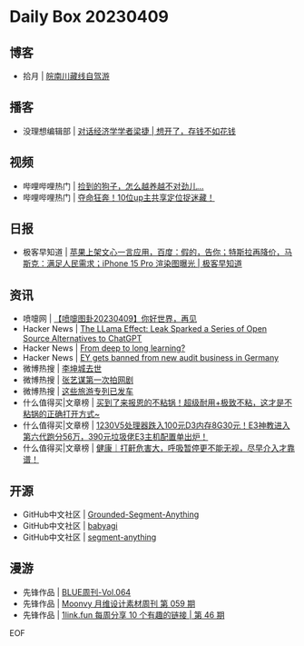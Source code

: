 # Daily Box 20230409

## 博客
- 拾月 | [皖南川藏线自驾游](https://www.skyue.com/23040910.html)

## 播客
- 没理想编辑部 | [对话经济学学者梁捷 | 想开了，存钱不如花钱](https://shop.vistopia.com.cn/article?article_id=654716)

## 视频
- 哔哩哔哩热门 | [捡到的狗子，怎么越养越不对劲儿…](https://b23.tv/BV1Ba4y1T7ZN)
- 哔哩哔哩热门 | [夺命狂奔！10位up主共享定位捉迷藏！](https://b23.tv/BV1Xs4y127g4)

## 日报
- 极客早知道 | [苹果上架文心一言应用，百度：假的，告你；特斯拉再降价，马斯克：满足人民需求；iPhone 15 Pro 渲染图曝光 | 极客早知道](https://www.geekpark.net/news/317277)

## 资讯
- 喷嚏网 | [【喷嚏图卦20230409】你好世界，再见](http://www.dapenti.com/blog/more.asp?name=xilei&id=170793)
- Hacker News | [The LLama Effect: Leak Sparked a Series of Open Source Alternatives to ChatGPT](https://thesequence.substack.com/p/the-llama-effect-how-an-accidental)
- Hacker News | [From deep to long learning?](https://hazyresearch.stanford.edu/blog/2023-03-27-long-learning)
- Hacker News | [EY gets banned from new audit business in Germany](https://www.economist.com/business/2023/04/05/ey-gets-banned-from-new-audit-business-in-germany)
- 微博热搜 | [李坤城去世](https://s.weibo.com/weibo?q=%23李坤城去世%23)
- 微博热搜 | [张艺谋第一次拍网剧](https://s.weibo.com/weibo?q=%23张艺谋第一次拍网剧%23)
- 微博热搜 | [这些旅游专列已发车](https://s.weibo.com/weibo?q=%23这些旅游专列已发车%23)
- 什么值得买|文章榜 | [买到了来报恩的不粘锅！超级耐用+极致不粘，这才是不粘锅的正确打开方式~](https://post.smzdm.com/p/agqv8lv7/)
- 什么值得买|文章榜 | [1230V5处理器跌入100元D3内存8G30元！E3神教进入第六代跑分56万，390元垃圾佬E3主机配置单出炉！](https://post.smzdm.com/p/a8xm6046/)
- 什么值得买|文章榜 | [健康｜打鼾危害大，呼吸暂停更不能无视，尽早介入才靠谱！](https://post.smzdm.com/p/an3nd5g0/)

## 开源
- GitHub中文社区 | [Grounded-Segment-Anything](https://github.com/IDEA-Research/Grounded-Segment-Anything)
- GitHub中文社区 | [babyagi](https://github.com/yoheinakajima/babyagi)
- GitHub中文社区 | [segment-anything](https://github.com/facebookresearch/segment-anything)

## 漫游
- 先锋作品 | [BLUE周刊-Vol.064](https://open.zhubai.wiki/a/l/t/z/pl/huazi/2256897658763431936)
- 先锋作品 | [Moonvy 月维设计素材周刊 第 059 期](https://open.zhubai.wiki/a/l/t/z/pl/moonvy/2256889050503913472)
- 先锋作品 | [1link.fun 每周分享 10 个有趣的链接 | 第 46 期](https://open.zhubai.wiki/a/l/t/z/pl/happyfire/2256880158835286016)

EOF
